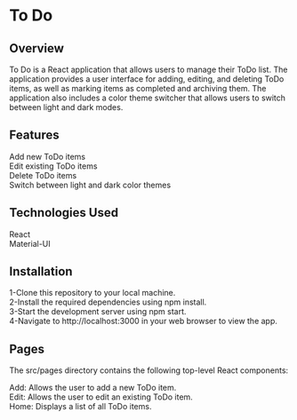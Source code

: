 # To Do

## Overview

To Do is a React application that allows users to manage their ToDo list. The application provides a user interface for adding, editing, and deleting ToDo items, as well as marking items as completed and archiving them. The application also includes a color theme switcher that allows users to switch between light and dark modes.

## Features

Add new ToDo items<br/>
Edit existing ToDo items<br/>
Delete ToDo items<br/>
Switch between light and dark color themes<br/>

## Technologies Used

React<br/>
Material-UI<br/>

## Installation

1-Clone this repository to your local machine.<br/>
2-Install the required dependencies using npm install.<br/>
3-Start the development server using npm start.<br/>
4-Navigate to http://localhost:3000 in your web browser to view the app.<br/>

## Pages

The src/pages directory contains the following top-level React components:<br/>

Add: Allows the user to add a new ToDo item.<br/>
Edit: Allows the user to edit an existing ToDo item.<br/>
Home: Displays a list of all ToDo items.<br/>

